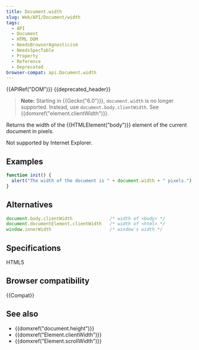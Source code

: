 ```yaml
---
title: Document.width
slug: Web/API/Document/width
tags:
  - API
  - Document
  - HTML DOM
  - NeedsBrowserAgnosticism
  - NeedsSpecTable
  - Property
  - Reference
  - Deprecated
browser-compat: api.Document.width
---
```

{{APIRef("DOM")}} {{deprecated_header}}

> **Note:** Starting in {{Gecko("6.0")}}, `document.width` is
> no longer supported. Instead, use `document.body.clientWidth`. See
> {{domxref("element.clientWidth")}}.

Returns the width of the {{HTMLElement("body")}} element of the current document in
pixels.

Not supported by Internet Explorer.

## Examples
```js
function init() {
  alert("The width of the document is " + document.width + " pixels.");
}
```

## Alternatives

```js
document.body.clientWidth              /* width of <body> */
document.documentElement.clientWidth   /* width of <html> */
window.innerWidth                      /* window's width */
```

## Specifications

HTML5

## Browser compatibility

{{Compat}}

## See also

- {{domxref("document.height")}}
- {{domxref("Element.clientWidth")}}
- {{domxref("Element.scrollWidth")}}
